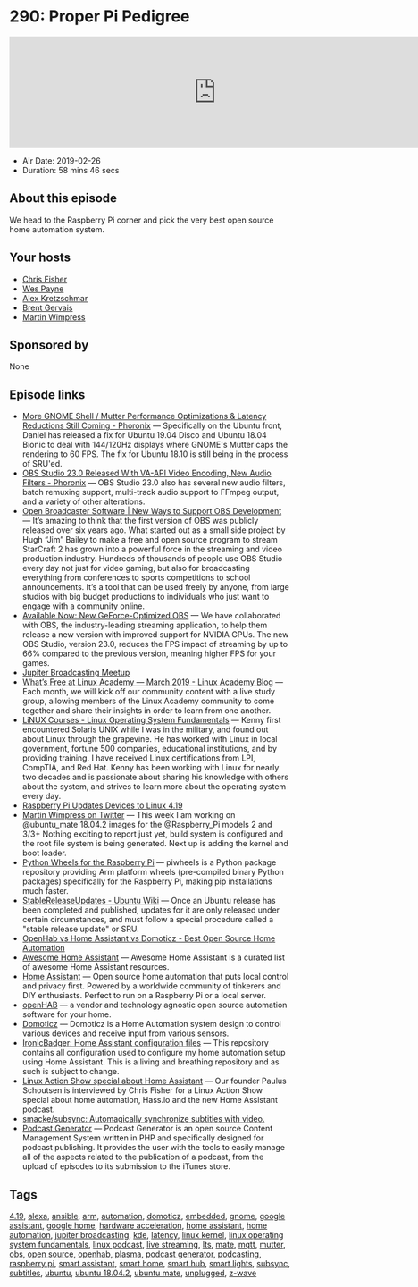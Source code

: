 # 290: Proper Pi Pedigree

<iframe src="https://player.fireside.fm/v2/RUkczH-V+QzN8371s?theme=dark" width="740" height="200" frameborder="0" scrolling="no"></iframe>

* Air Date: 2019-02-26
* Duration: 58 mins 46 secs

## About this episode

We head to the Raspberry Pi corner and pick the very best open source home automation system.

## Your hosts
* [Chris Fisher](https://linuxunplugged.com/hosts/chrislas)
* [Wes Payne](https://linuxunplugged.com/hosts/wes)
* [Alex Kretzschmar](https://linuxunplugged.com/guests/alexktz)
* [Brent Gervais](https://linuxunplugged.com/guests/brentgervais)
* [Martin Wimpress](https://linuxunplugged.com/guests/martinwimpress)

## Sponsored by

None



## Episode links

  * [More GNOME Shell / Mutter Performance Optimizations & Latency Reductions Still Coming - Phoronix](https://www.phoronix.com/scan.php?page=news_item&px=GNOME-Still-Dropping-Latency "More GNOME Shell / Mutter Performance Optimizations & Latency Reductions Still Coming - Phoronix") — Specifically on the Ubuntu front, Daniel has released a fix for Ubuntu 19.04 Disco and Ubuntu 18.04 Bionic to deal with 144/120Hz displays where GNOME's Mutter caps the rendering to 60 FPS. The fix for Ubuntu 18.10 is still being in the process of SRU'ed. 
  * [OBS Studio 23.0 Released With VA-API Video Encoding, New Audio Filters - Phoronix](https://www.phoronix.com/scan.php?page=news_item&px=OBS-Studio-23.0-Released "OBS Studio 23.0 Released With VA-API Video Encoding, New Audio Filters - Phoronix") — OBS Studio 23.0 also has several new audio filters, batch remuxing support, multi-track audio support to FFmpeg output, and a variety of other alterations. 
  * [Open Broadcaster Software | New Ways to Support OBS Development](https://obsproject.com/blog/new-ways-to-support-obs-development "Open Broadcaster Software | New Ways to Support OBS Development") — It’s amazing to think that the first version of OBS was publicly released over six years ago. What started out as a small side project by Hugh “Jim” Bailey to make a free and open source program to stream StarCraft 2 has grown into a powerful force in the streaming and video production industry. Hundreds of thousands of people use OBS Studio every day not just for video gaming, but also for broadcasting everything from conferences to sports competitions to school announcements. It’s a tool that can be used freely by anyone, from large studios with big budget productions to individuals who just want to engage with a community online.
  * [Available Now: New GeForce-Optimized OBS](https://www.nvidia.com/en-us/geforce/news/geforce-rtx-streaming/ "Available Now: New GeForce-Optimized OBS") — We have collaborated with OBS, the industry-leading streaming application, to help them release a new version with improved support for NVIDIA GPUs. The new OBS Studio, version 23.0, reduces the FPS impact of streaming by up to 66% compared to the previous version, meaning higher FPS for your games.
  * [Jupiter Broadcasting Meetup](https://www.meetup.com/jupiterbroadcasting/ "Jupiter Broadcasting Meetup")
  * [What’s Free at Linux Academy — March 2019 - Linux Academy Blog](https://linuxacademy.com/blog/linux-academy/freemarch2019/ "What’s Free at Linux Academy — March 2019 - Linux Academy Blog") — Each month, we will kick off our community content with a live study group, allowing members of the Linux Academy community to come together and share their insights in order to learn from one another.
  * [LiNUX Courses - Linux Operating System Fundamentals](https://linuxacademy.com/linux/training/course/name/linux-operating-system-fundamentals "LiNUX Courses - Linux Operating System Fundamentals") — Kenny first encountered Solaris UNIX while I was in the military, and found out about Linux through the grapevine. He has worked with Linux in local government, fortune 500 companies, educational institutions, and by providing training. I have received Linux certifications from LPI, CompTIA, and Red Hat. Kenny has been working with Linux for nearly two decades and is passionate about sharing his knowledge with others about the system, and strives to learn more about the operating system every day.
  * [Raspberry Pi Updates Devices to Linux 4.19](https://www.tomshardware.com/news/raspberry-pi-updates-to-linux-419,38672.html "Raspberry Pi Updates Devices to Linux 4.19")
  * [Martin Wimpress on Twitter](https://twitter.com/m_wimpress/status/1100078928474058757 "Martin Wimpress on Twitter") — This week I am working on @ubuntu_mate 18.04.2 images for the @Raspberry_Pi models 2 and 3/3+ Nothing exciting to report just yet, build system is configured and the root file system is being generated. Next up is adding the kernel and boot loader.
  * [Python Wheels for the Raspberry Pi](https://www.piwheels.org/ "Python Wheels for the Raspberry Pi") — piwheels is a Python package repository providing Arm platform wheels (pre-compiled binary Python packages) specifically for the Raspberry Pi, making pip installations much faster. 
  * [StableReleaseUpdates - Ubuntu Wiki](https://wiki.ubuntu.com/StableReleaseUpdates "StableReleaseUpdates - Ubuntu Wiki") — Once an Ubuntu release has been completed and published, updates for it are only released under certain circumstances, and must follow a special procedure called a "stable release update" or SRU. 
  * [OpenHab vs Home Assistant vs Domoticz - Best Open Source Home Automation](https://www.smarthomeblog.net/openhab-home-assistant-domoticz/ "OpenHab vs Home Assistant vs Domoticz - Best Open Source Home Automation")
  * [Awesome Home Assistant](https://www.awesome-ha.com/#alternative-home-automation-software "Awesome Home Assistant") — Awesome Home Assistant is a curated list of awesome Home Assistant resources. 
  * [Home Assistant](https://www.home-assistant.io/ "Home Assistant") — Open source home automation that puts local control and privacy first. Powered by a worldwide community of tinkerers and DIY enthusiasts. Perfect to run on a Raspberry Pi or a local server. 
  * [openHAB](https://www.openhab.org/ "openHAB") — a vendor and technology agnostic open source automation software for your home.
  * [Domoticz](https://www.domoticz.com/ "Domoticz") — Domoticz is a Home Automation system design to control various devices and receive input from various sensors. 
  * [IronicBadger: Home Assistant configuration files](https://github.com/IronicBadger/home-assistant "IronicBadger: Home Assistant configuration files") — This repository contains all configuration used to configure my home automation setup using Home Assistant. This is a living and breathing repository and as such is subject to change.
  * [Linux Action Show special about Home Assistant](https://www.home-assistant.io/blog/2017/06/10/interview-with-jupiter-broadcasting "Linux Action Show special about Home Assistant") — Our founder Paulus Schoutsen is interviewed by Chris Fisher for a Linux Action Show special about home automation, Hass.io and the new Home Assistant podcast.
  * [smacke/subsync: Automagically synchronize subtitles with video.](https://github.com/smacke/subsync "smacke/subsync: Automagically synchronize subtitles with video.")
  * [Podcast Generator](http://www.podcastgenerator.net/about "Podcast Generator") — Podcast Generator is an open source Content Management System written in PHP and specifically designed for podcast publishing. It provides the user with the tools to easily manage all of the aspects related to the publication of a podcast, from the upload of episodes to its submission to the iTunes store.



## Tags

[4.19](https://linuxunplugged.com/tags/4.19), [alexa](https://linuxunplugged.com/tags/alexa), [ansible](https://linuxunplugged.com/tags/ansible), [arm](https://linuxunplugged.com/tags/arm), [automation](https://linuxunplugged.com/tags/automation), [domoticz](https://linuxunplugged.com/tags/domoticz), [embedded](https://linuxunplugged.com/tags/embedded), [gnome](https://linuxunplugged.com/tags/gnome), [google assistant](https://linuxunplugged.com/tags/google%20assistant), [google home](https://linuxunplugged.com/tags/google%20home), [hardware acceleration](https://linuxunplugged.com/tags/hardware%20acceleration), [home assistant](https://linuxunplugged.com/tags/home%20assistant), [home automation](https://linuxunplugged.com/tags/home%20automation), [jupiter broadcasting](https://linuxunplugged.com/tags/jupiter%20broadcasting), [kde](https://linuxunplugged.com/tags/kde), [latency](https://linuxunplugged.com/tags/latency), [linux kernel](https://linuxunplugged.com/tags/linux%20kernel), [linux operating system fundamentals](https://linuxunplugged.com/tags/linux%20operating%20system%20fundamentals), [linux podcast](https://linuxunplugged.com/tags/linux%20podcast), [live streaming](https://linuxunplugged.com/tags/live%20streaming), [lts](https://linuxunplugged.com/tags/lts), [mate](https://linuxunplugged.com/tags/mate), [mqtt](https://linuxunplugged.com/tags/mqtt), [mutter](https://linuxunplugged.com/tags/mutter), [obs](https://linuxunplugged.com/tags/obs), [open source](https://linuxunplugged.com/tags/open%20source), [openhab](https://linuxunplugged.com/tags/openhab), [plasma](https://linuxunplugged.com/tags/plasma), [podcast generator](https://linuxunplugged.com/tags/podcast%20generator), [podcasting](https://linuxunplugged.com/tags/podcasting), [raspberry pi](https://linuxunplugged.com/tags/raspberry%20pi), [smart assistant](https://linuxunplugged.com/tags/smart%20assistant), [smart home](https://linuxunplugged.com/tags/smart%20home), [smart hub](https://linuxunplugged.com/tags/smart%20hub), [smart lights](https://linuxunplugged.com/tags/smart%20lights), [subsync](https://linuxunplugged.com/tags/subsync), [subtitles](https://linuxunplugged.com/tags/subtitles), [ubuntu](https://linuxunplugged.com/tags/ubuntu), [ubuntu 18.04.2](https://linuxunplugged.com/tags/ubuntu%2018.04.2), [ubuntu mate](https://linuxunplugged.com/tags/ubuntu%20mate), [unplugged](https://linuxunplugged.com/tags/unplugged), [z-wave](https://linuxunplugged.com/tags/z-wave)